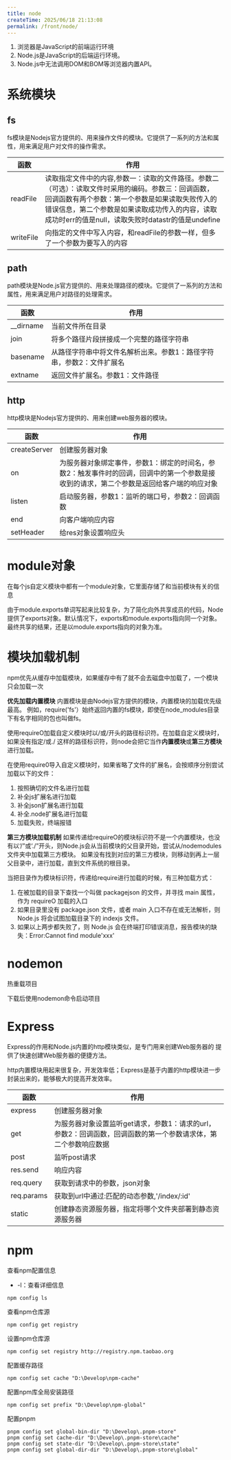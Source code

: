 ```yaml
---
title: node
createTime: 2025/06/18 21:13:08
permalink: /front/node/
---
```

1. 浏览器是JavaScript的前端运行环境
2. Node.js是JavaScript的后端运行环境。
3. Node.js中无法调用DOM和BOM等浏览器内置API。

# 系统模块

## fs
fs模块是Nodejs官方提供的、用来操作文件的模块。它提供了一系列的方法和属性，用来满足用户对文件的操作需求。

| 函数        | 作用                                                                                                                                         |
| --------- | ------------------------------------------------------------------------------------------------------------------------------------------ |
| readFile  | 读取指定文件中的内容,参数一：读取的文件路径。参数二（可选）：读取文件时采用的编码。参数三：回调函数，回调函数有两个参数：第一个参数是如果读取失败传入的错误信息，第二个参数是如果读取成功传入的内容，读取成功时err的值是null，读取失败时datastr的值是undefine |
| writeFile | 向指定的文件中写入内容，和readFile的参数一样，但多了一个参数为要写入的内容                                                                                                  |

## path
path模块是Node.js官方提供的、用来处理路径的模块。它提供了一系列的方法和属性，用来满足用户对路径的处理需求。

| 函数        | 作用                                  |
| --------- | ----------------------------------- |
| __dirname | 当前文件所在目录                            |
| join      | 将多个路径片段拼接成一个完整的路径字符串                |
| basename  | 从路径字符串中将文件名解析出来。参数1：路径字符串，参数2：文件扩展名 |
| extname   | 返回文件扩展名。参数1：文件路径                    |

## http
http模块是Nodejs官方提供的、用来创建web服务器的模块。


| 函数           | 作用                                                                    |
| ------------ | --------------------------------------------------------------------- |
| createServer | 创建服务器对象                                                               |
| on           | 为服务器对象绑定事件，参数1：绑定的时间名，参数2：触发事件时的回调，回调中的第一个参数是接收到的请求，第二个参数是返回给客户端的响应对象 |
| listen       | 启动服务器，参数1：监听的端口号，参数2：回调函数                                             |
| end          | 向客户端响应内容                                                              |
| setHeader    | 给res对象设置响应头                                                           |

# module对象
在每个js自定义模块中都有一个module对象，它里面存储了和当前模块有关的信息

由于module.exports单词写起来比较复杂，为了简化向外共享成员的代码，Node提供了exports对象。默认情况下，exports和module.exports指向同一个对象。最终共享的结果，还是以module.exports指向的对象为准。

# 模块加载机制
npm优先从缓存中加载模块，如果缓存中有了就不会去磁盘中加载了，一个模块只会加载一次

**优先加载内置模块**
内置模块是由Nodejs官方提供的模块，内置模块的加载优先级最高。
例如，require('fs'）始终返回内置的fs模块，即使在node_modules目录下有名字相同的包也叫做fs。

使用requireO加载自定义模块时以/或/开头的路径标识符。在加载自定义模块时，如果没有指定/或./
这样的路径标识符，则node会把它当作**内置模块**或**第三方模块**进行加载。

在使用require0导入自定义模块时，如果省略了文件的扩展名，会按顺序分别尝试加载以下的文件：
1. 按照确切的文件名进行加载
2. 补全js扩展名进行加载
3. 补全json扩展名进行加载
4. 补全.node扩展名进行加载
5. 加载失败，终端报错

**第三方模块加载机制**
如果传递给requireO的模块标识符不是一个内置模块，也没有以‘/”或‘./”开头，则Node.js会从当前模块的父目录开始，尝试从/nodemodules文件夹中加载第三方模块。
如果没有找到对应的第三方模块，则移动到再上一层父目录中，进行加载，直到文件系统的根目录。

当把目录作为模块标识符，传递给require进行加载的时候，有三种加载方式：
1. 在被加载的目录下查找一个叫做 packagejson 的文件，并寻找 main 属性，作为 requireO 加载的入口
2. 如果目录里没有 package.json 文件，或者 main 入口不存在或无法解析，则 Node.js 将会试图加载目录下的 indexjs 文件。
3. 如果以上两步都失败了，则 Node.js 会在终端打印错误消息，报告模块的缺失：Error:Cannot find module'xxx'

# nodemon
热重载项目

下载后使用nodemon命令启动项目

# Express
Express的作用和Node.js内置的http模块类似，是专门用来创建Web服务器的
提供了快速创建Web服务器的便捷方法。

http内置模块用起来很复杂，开发效率低；Express是基于内置的http模块进一步封装出来的，能够极大的提高开发效率。

| 函数         | 作用                                                          |
| ---------- | ----------------------------------------------------------- |
| express    | 创建服务器对象                                                     |
| get        | 为服务器对象设置监听get请求，参数1：请求的url，参数2：回调函数，回调函数的第一个参数请求体，第二个参数响应数据 |
| post       | 监听post请求                                                    |
| res.send   | 响应内容                                                        |
| req.query  | 获取到请求中的参数，json对象                                            |
| req.params | 获取到url中通过:匹配的动态参数,'/index/:id'                              |
| static     | 创建静态资源服务器，指定将哪个文件夹部署到静态资源服务器                                |

# npm
查看npm配置信息
- -l：查看详细信息
```shell
npm config ls
```

查看npm仓库源
```shell
npm config get registry
```

设置npm仓库源
```shell
npm config set registry http://registry.npm.taobao.org
```

配置缓存路径
```shell
npm config set cache "D:\Develop\npm-cache"
```

配置npm库全局安装路径
```shell
npm config set prefix "D:\Develop\npm-global"
```

配置pnpm
```shell
pnpm config set global-bin-dir "D:\Develop\.pnpm-store"
pnpm config set cache-dir "D:\Develop\.pnpm-store\cache"
pnpm config set state-dir "D:\Develop\.pnpm-store\state"
pnpm config set global-dir-dir "D:\Develop\.pnpm-store\global"
```
